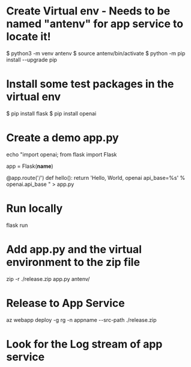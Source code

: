 


#  Create Virtual env - Needs to be named "antenv" for app service to locate it!

$ python3 -m venv antenv
$ source antenv/bin/activate
$ python -m pip install --upgrade pip

#  Install some test packages in the virtual env
$ pip install flask
$ pip install openai

# Create a demo app.py
echo "import openai;
from flask import Flask

app = Flask(__name__)


@app.route('/')
def hello():
    return 'Hello, World, openai api_base=%s' % openai.api_base
" > app.py

# Run locally
flask run

# Add app.py and the virtual environment to the zip file
zip -r ./release.zip app.py  antenv/

# Release to App Service
az webapp deploy -g rg -n appname --src-path ./release.zip

# Look for the Log stream of app service 
